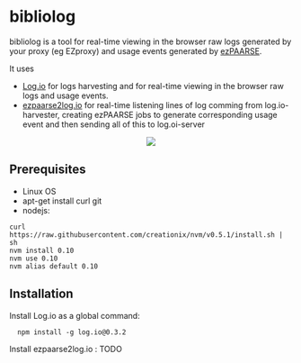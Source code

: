 # bibliolog

bibliolog is a tool for real-time viewing in the browser raw logs generated by your proxy (eg EZproxy) and usage events generated by [ezPAARSE](https://github.com/ezpaarse-project/ezpaarse).

It uses
  * [Log.io](http://logio.org/) for logs harvesting and for real-time viewing in the browser raw logs and usage events.
  * [ezpaarse2log.io](https://github.com/ezpaarse-project/ezpaarse2log.io) for real-time listening lines of log comming from log.io-harvester, creating ezPAARSE jobs to generate corresponding usage event and then sending all of this to log.oi-server

<p style="text-align:center">
  <img src="https://docs.google.com/drawings/d/1wx-IudPtbiFurr8FMr84JOEKgfoTSC7DffOu6Ev6RAk/pub?w=828&amp;h=350" />
</p>

## Prerequisites

  * Linux OS
  * apt-get install curl git
  * nodejs:
```shell
curl https://raw.githubusercontent.com/creationix/nvm/v0.5.1/install.sh | sh
nvm install 0.10
nvm use 0.10
nvm alias default 0.10
```

## Installation

Install Log.io as a global command:
```shell
  npm install -g log.io@0.3.2
```

Install ezpaarse2log.io :
TODO
